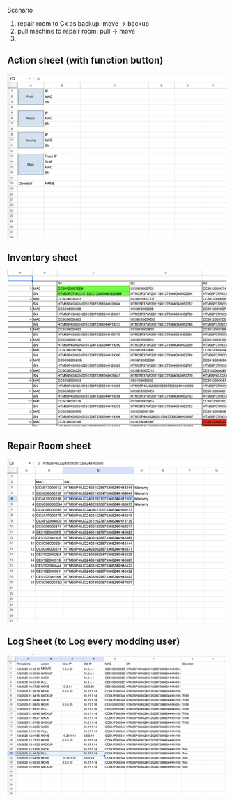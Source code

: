 Scenario
1. repair room to Cx as backup:
   move  -> backup
2. pull machine to repair room:
   pull  -> move
3. 



## Action sheet (with function button)
![alt text](https://github.com/ToaToes/GoogleSheetScript/blob/main/CDU_Inventory/Screenshot%202025-01-03%20at%2014.54.44.png)

## Inventory sheet
![alt text](https://github.com/ToaToes/GoogleSheetScript/blob/main/CDU_Inventory/Screenshot%202025-01-03%20at%2014.55.51.png)

## Repair Room sheet
![alt text](https://github.com/ToaToes/GoogleSheetScript/blob/main/CDU_Inventory/Screenshot%202025-01-03%20at%2014.55.25.png)

## Log Sheet (to Log every modding user)
![alt text](https://github.com/ToaToes/GoogleSheetScript/blob/main/CDU_Inventory/Screenshot%202025-01-03%20at%2014.55.33.png)
